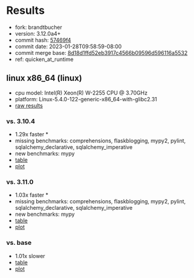 # Results

- fork: brandtbucher
- version: 3.12.0a4+
- commit hash: [57469f4](https://github.com/brandtbucher/cpython/commit/57469f4)
- commit date: 2023-01-28T09:58:59-08:00
- commit merge base: [8d18d1ffd52eb3917c4566b09596d596116a5532](https://github.com/brandtbucher/cpython/commit/8d18d1ffd52eb3917c4566b09596d596116a5532)
- ref: quicken_at_runtime

## linux x86_64 (linux)

- cpu model: Intel(R) Xeon(R) W-2255 CPU @ 3.70GHz
- platform: Linux-5.4.0-122-generic-x86_64-with-glibc2.31
- [raw results](bm-20230128-linux-x86_64-brandtbucher-quicken_at_runtime-3.12.0a4%2B-57469f4.json)

### vs. 3.10.4

- 1.29x faster \*
- missing benchmarks: comprehensions, flaskblogging, mypy2, pylint, sqlalchemy_declarative, sqlalchemy_imperative
- new benchmarks: mypy
- [table](bm-20230128-linux-x86_64-brandtbucher-quicken_at_runtime-3.12.0a4%2B-57469f4-vs-3.10.4.md)
- [plot](bm-20230128-linux-x86_64-brandtbucher-quicken_at_runtime-3.12.0a4%2B-57469f4-vs-3.10.4.png)

### vs. 3.11.0

- 1.03x faster \*
- missing benchmarks: comprehensions, flaskblogging, mypy2, pylint, sqlalchemy_declarative, sqlalchemy_imperative
- new benchmarks: mypy
- [table](bm-20230128-linux-x86_64-brandtbucher-quicken_at_runtime-3.12.0a4%2B-57469f4-vs-3.11.0.md)
- [plot](bm-20230128-linux-x86_64-brandtbucher-quicken_at_runtime-3.12.0a4%2B-57469f4-vs-3.11.0.png)

### vs. base

- 1.01x slower
- [table](bm-20230128-linux-x86_64-brandtbucher-quicken_at_runtime-3.12.0a4%2B-57469f4-vs-base.md)
- [plot](bm-20230128-linux-x86_64-brandtbucher-quicken_at_runtime-3.12.0a4%2B-57469f4-vs-base.png)

